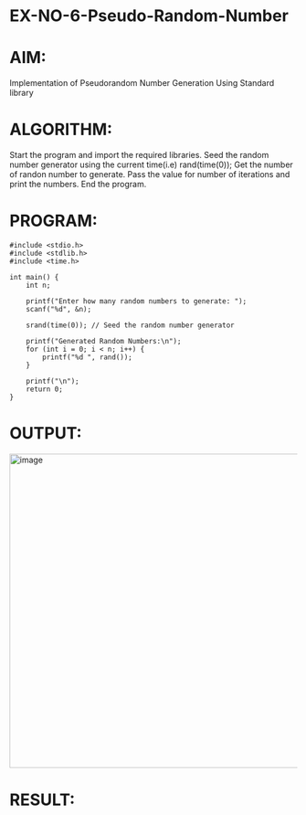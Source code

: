 # EX-NO-6-Pseudo-Random-Number

# AIM: 
Implementation of Pseudorandom Number Generation Using Standard library

# ALGORITHM:
Start the program and import the required libraries.
Seed the random number generator using the current time(i.e) rand(time(0));
Get the number of randon number to generate.
Pass the value for number of iterations and print the numbers.
End the program.

# PROGRAM:
```
#include <stdio.h>
#include <stdlib.h>
#include <time.h>

int main() {
    int n;

    printf("Enter how many random numbers to generate: ");
    scanf("%d", &n);

    srand(time(0)); // Seed the random number generator

    printf("Generated Random Numbers:\n");
    for (int i = 0; i < n; i++) {
        printf("%d ", rand());
    }

    printf("\n");
    return 0;
}
```
# OUTPUT:
<img width="1705" height="550" alt="image" src="https://github.com/user-attachments/assets/93f659b5-9fdc-4c70-84dc-b90b86e43f5b" />

# RESULT:
